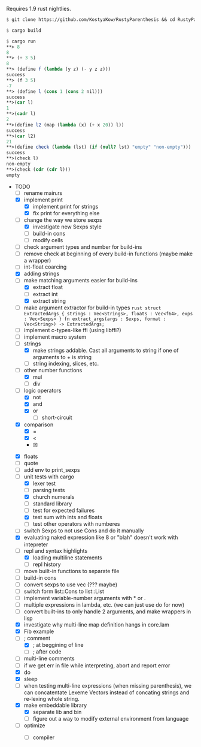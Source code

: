 Requires 1.9 rust nightlies.

```scheme
$ git clone https://github.com/KostyaKow/RustyParenthesis && cd RustyParenthesis

$ cargo build

$ cargo run
**> 8
8
**> (+ 3 5)
8
**> (define f (lambda (y z) (- y z z)))
success
**> (f 3 5)
-7
**> (define l (cons 1 (cons 2 nil)))
success
**>(car l)
1
**>(cadr l)
2
**>(define l2 (map (lambda (x) (+ x 20)) l))
success
**>(car l2)
21
**>(define check (lambda (lst) (if (null? lst) "empty" "non-empty")))
success
**>(check l)
non-empty
**>(check (cdr (cdr l)))
empty
```

- TODO
   - [ ] rename main.rs
   - [x] implement print
      - [x] implement print for strings
      - [x] fix print for everything else
   - [ ] change the way we store sexps
      - [x] investigate new Sexps style
      - [ ] build-in cons
      - [ ] modify cells
   - [ ] check argument types and number for build-ins
   - [ ] remove check at beginning of every build-in functions (maybe make a wrapper)
   - [ ] int-float coarcing
   - [x] adding strings
   - [ ] make matching arguments easier for build-ins
      - [x] extract float
      - [ ] extract int
      - [x] extract string
   - [ ] make argument extractor for build-in types ```rust struct ExtractedArgs { strings : Vec<Strings>, floats : Vec<f64>, exps : Vec<Sexps> } fn extract_args(args : Sexps, format : Vec<String>) -> ExtractedArgs;```
   - [ ] implement c-types-like ffi (using libffi?)
   - [ ] implement macro system
   - [ ] strings
      - [x] make strings addable. Cast all arguments to string if one of arguments to + is string
      - [ ] string indexing, slices, etc.
   - [ ] other number functions
      - [x] mul
      - [ ] div
   - [ ] logic operators
      - [x] not
      - [x] and
      - [x] or
         - [ ] short-circuit
   - [x] comparison
      - [x] =
      - [x] <
      - [x] >
   - [x] floats
   - [ ] quote
   - [ ] add env to print_sexps
   - [ ] unit tests with cargo
      - [x] lexer test
      - [ ] parsing tests
      - [x] church numerals
      - [ ] standard library
      - [ ] test for expected failures
      - [x] test sum with ints and floats
      - [ ] test other operators with numberes
   - [ ] switch Sexps to not use Cons and do it manually
   - [x] evaluating naked expression like 8 or "blah" doesn't work with intepreter
   - [ ] repl and syntax highlights
      - [x] loading multiline statements
      - [ ] repl history
   - [ ] move built-in functions to separate file
   - [ ] build-in cons
   - [ ] convert sexps to use vec (??? maybe)
   - [ ] switch form list::Cons to list::List
   - [ ] implement variable-number arguments with * or .
   - [ ] multiple expressions in lambda, etc. (we can just use do for now)
   - [ ] convert built-ins to only handle 2 arguments, and make wrappers in lisp
   - [x] investigate why multi-line map definition hangs in core.lam
   - [x] Fib example
   - [ ] ; comment
      - [x] ; at beggining of line
      - [ ] ; after code
   - [ ] multi-line comments
   - [ ] if we get err in file while interpreting, abort and report error
   - [x] do
   - [x] sleep
   - [ ] when testing multi-line expressions (when missing parenthesis), we can concatentate Lexeme Vectors instead of concating strings and re-lexing whole string.
   - [x] make embeddable library
      - [x] separate lib and bin
      - [ ] figure out a way to modify external environment from language
   - [ ] optimize
      - [ ] compiler

